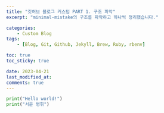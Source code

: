 ```yaml
---
title: "깃허브 블로그 커스텀 PART 1. 구조 파악"
excerpt: "minimal-mistake의 구조를 파악하고 하나씩 정리했습니다."

categories:
    - Custom Blog
tags:
    - [Blog, Git, Github, Jekyll, Brew, Ruby, rbenv]

toc: true
toc_sticky: true

date: 2023-04-21
last_modified_at: 
comments: true
---
```


```python
print("Hello world!")
print("서윤 병휘")
```